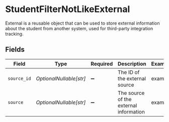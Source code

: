 # StudentFilterNotLikeExternal

External is a reusable object that can be used to store external information about the student from another system, used for third-party integration tracking.


## Fields

| Field                                  | Type                                   | Required                               | Description                            | Example                                |
| -------------------------------------- | -------------------------------------- | -------------------------------------- | -------------------------------------- | -------------------------------------- |
| `source_id`                            | *OptionalNullable[str]*                | :heavy_minus_sign:                     | The ID of the external source          | example                                |
| `source`                               | *OptionalNullable[str]*                | :heavy_minus_sign:                     | The source of the external information | example                                |